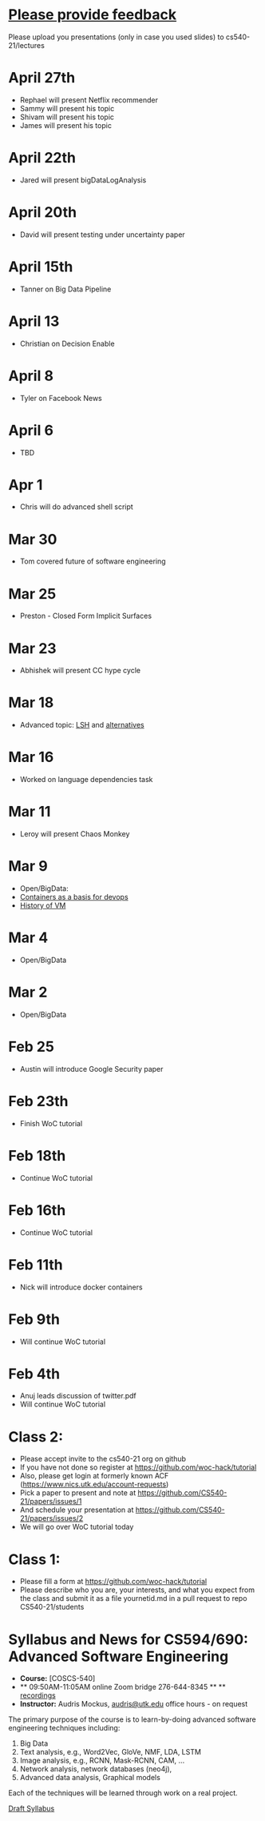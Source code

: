# [Please provide feedback](https://utk.campuslabs.com/eval-home/)  
 
 
 Please upload you presentations (only in case you used slides) to cs540-21/lectures

# April 27th
   - Rephael will present Netflix recommender
   - Sammy will present his topic
   - Shivam will present his topic
   - James will present his topic
   
# April 22th
   - Jared will present bigDataLogAnalysis

# April 20th
   - David will present testing under uncertainty paper
   
# April 15th
   - Tanner on Big Data Pipeline

# April 13
   - Christian on Decision Enable
   
# April 8
   - Tyler on Facebook News

# April 6
   - TBD

# Apr 1
   - Chris will do advanced shell script

# Mar 30
   - Tom covered future of software engineering
   
# Mar 25
   - Preston - Closed Form Implicit Surfaces

# Mar 23
   - Abhishek will present CC hype cycle

# Mar 18
   - Advanced topic: [LSH](https://towardsdatascience.com/understanding-locality-sensitive-hashing-49f6d1f6134) and [alternatives](http://infolab.stanford.edu/~ullman/mining/2006/lectureslides/cs345-lsh.pdf)

# Mar 16
   - Worked on language dependencies task 

# Mar 11
   - Leroy will present Chaos Monkey

# Mar 9
   - Open/BigData: 
   - [Containers as a basis for devops](https://devopscube.com/what-is-docker/)
   - [History of VM](https://en.wikipedia.org/wiki/VM_(operating_system))

# Mar 4
   - Open/BigData

# Mar 2
   - Open/BigData

# Feb 25
   - Austin will introduce Google Security paper

# Feb 23th
   - Finish WoC tutorial

# Feb 18th
   - Continue WoC tutorial

# Feb 16th
   - Continue WoC tutorial

# Feb 11th
   - Nick will introduce docker containers

# Feb 9th
   - Will continue WoC tutorial

# Feb 4th
   - Anuj leads discussion of twitter.pdf
   - Will continue WoC tutorial
       
# Class 2: 
   - Please accept invite to the cs540-21 org on github
   - If you have not done so register at https://github.com/woc-hack/tutorial
   - Also, please get login at formerly known ACF (https://www.nics.utk.edu/account-requests)
   - Pick a paper to present and note at https://github.com/CS540-21/papers/issues/1
   - And schedule your presentation at https://github.com/CS540-21/papers/issues/2
   - We will go over WoC tutorial today
   
# Class 1: 

   - Please fill a form at https://github.com/woc-hack/tutorial
   - Please describe who you are, your interests, and what you expect from the class and submit it as a file yournetid.md in a pull request to repo CS540-21/students  
    
# Syllabus and News for CS594/690: Advanced Software Engineering



* **Course:** [COSCS-540]
* **  09:50AM-11:05AM  online Zoom bridge 276-644-8345 ** 
** [recordings](https://drive.google.com/drive/folders/1kHFoBILuIrRmkO38cVcyhsA0oDtq6XxJ?usp=sharing)
* **Instructor:** Audris Mockus, [audris@utk.edu](mailto:audris@utk.edu) office hours - on request


The primary purpose of the course is to learn-by-doing advanced
software engineering techniques including:
1. Big Data
1. Text analysis, e.g., Word2Vec, GloVe, NMF, LDA, LSTM
2. Image analysis, e.g., RCNN, Mask-RCNN, CAM, ...
3. Network analysis, network databases (neo4j), 
4. Advanced data analysis, Graphical models

Each of the techniques will be learned through work on a real project. 

[Draft Syllabus](https://github.com/cs540-21/news/blob/master/ee.pdf)
